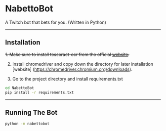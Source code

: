 # NabettoBot

A Twitch bot that bets for you. (Written in Python)

****

## Installation

~~1. Make sure to install tesseract-ocr from the official [website](https://github.com/tesseract-ocr/tesseract/wiki/Downloads).~~

2. Install chromedriver and copy down the directory for later installation [website] (https://chromedriver.chromium.org/downloads).

3. Go to the project directory and install requirements.txt

```cmd
cd NabettoBot
pip install -r requirements.txt
```

****

## Running The Bot

```cmd
python -m nabettobot
```
